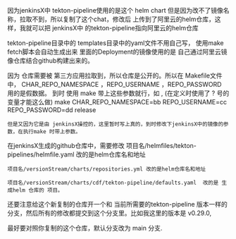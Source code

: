 

因为jenkinsX中 tekton-pipeline使用的是这个 helm chart
    但是因为改不了镜像名称，拉取不到，所以复制了这个chat，修改后 上传到了阿里云的helm仓库，这样，我就可以把 jenkinsX中 的tekton-pipeline指向阿里云的helm仓库


tekton-pipeline目录中的 templates目录中的yaml文件不用自己写，
    使用make fetch脚本会自动生成出来 
        里面的Deployment的镜像使用的是 自己通过阿里云镜像仓库结合github构建出来的。


因为 仓库需要被 第三方应用拉取到，所以仓库是公开的。所以在 Makefile文件中，
    CHAR_REPO_NAMESPACE  ，REPO_USERNAME ，REPO_PASSWORD 用的是假数据。
    到时 使用 make 带上这些参数就行，如 , (在定义时使用了 ? 号的变量才能这么做)
        make  CHAR_REPO_NAMESPACE=bb REPO_USERNAME=cc REPO_PASSWORD=dd release
    
    但是又因为它是由 jenkinsX操控的，这里暂时写上真的，到时修改下jenkinsX中的镜像的参数，在执行make 时带上参数。


在jenkinsX生成的github仓库中，需要修改
    项目名/helmfiles/tekton-pipelines/helmfile.yaml 改的是helm仓库名和地址

    项目名/versionStream/charts/repositories.yml 改的是helm仓库名和地址

    项目名/versionStream/charts/cdf/tekton-pipeline/defaults.yaml  改的是 生成helm 仓库的 项目。

还要注意给这个新复制的仓库开一个和 当前所需要的tekton-pipeline 版本一样的分支，然后所有的修改都提交到这个分支里。比如我这里的版本是 v0.29.0, 

最好要对照你复制的这个仓库，默认分支改为 main 分支.